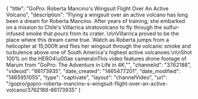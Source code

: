 {
    "title": "GoPro: Roberta Mancino's Wingsuit Flight Over An Active Volcano",
    "description": "Flying a wingsuit over an active volcano has long been a dream for Roberta Mancino. After years of training, she embarked on a mission to Chile's Villarrica stratovolcano to fly through the sulfur-infused smoke that pours from its crater. \n\nVillarrica proved to be the place where this dream came true. Watch as Roberta jumps from a helicopter at 15,000ft and flies her wingsuit through the volcanic smoke and turbulence above one of South America's highest active volcanoes.\n\nShot 100% on the HERO4\u00ae camera\nThis video features drone footage of Marum from \"GoPro: The Adventure in Life in 4K,\"",
    "channelid": "3762188",
    "videoid": "66173935",
    "date_created": "1465477201",
    "date_modified": "1465951055",
    "type": "captivate",
    "layout": "channelVideo",
    "url": "\/gopro\/gopro-roberta-mancino-s-wingsuit-flight-over-an-active-volcano\/3762188-66173935"
}